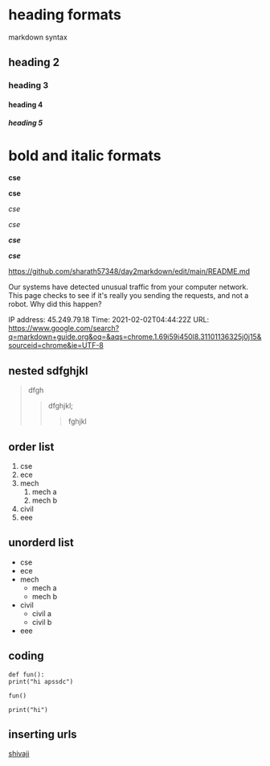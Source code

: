 # heading formats
markdown syntax
## heading 2
### heading 3
#### heading 4
##### heading 5
# bold and italic formats
**cse**

__cse__

*cse*

_cse_

_**cse**_

__*cse*__

https://github.com/sharath57348/day2markdown/edit/main/README.md

Our systems have detected unusual traffic from your computer network. This page checks to see if it's really you sending the requests, and not a robot. Why did this happen?

IP address: 45.249.79.18
Time: 2021-02-02T04:44:22Z
URL: https://www.google.com/search?q=markdown+guide.org&oq=&aqs=chrome.1.69i59i450l8.31101136325j0j15&sourceid=chrome&ie=UTF-8
## nested sdfghjkl
> dfgh
>> dfghjkl;
>>>fghjkl
## order list
1. cse
2. ece
3. mech
    1. mech a
    2. mech b 
4. civil
5. eee
## unorderd list
- cse
- ece
- mech
    * mech a
    * mech b
- civil
    * civil a
    * civil b
- eee
## coding
```
def fun():
print("hi apssdc")
````
```
fun()
````
`
print("hi")
`
## inserting urls
[shivaji](https://www.google.com/search?q=markdown+guide.org&oq=&aqs=chrome.1.69i59i450l8.31103271498j0j7&sourceid=chrome&ie=UTF-8)
